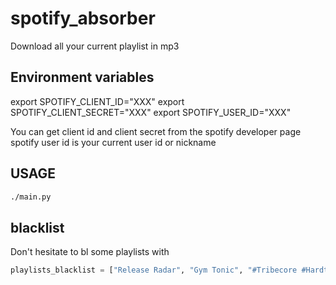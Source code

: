 # spotify_absorber
Download all your current playlist in mp3

## Environment variables
export SPOTIFY_CLIENT_ID="XXX"
export SPOTIFY_CLIENT_SECRET="XXX"
export SPOTIFY_USER_ID="XXX"

You can get client id and client secret from the spotify developer page
spotify user id is your current user id or nickname

## USAGE
```bash
./main.py
```

## blacklist

Don't hesitate to bl some playlists with

```python
playlists_blacklist = ["Release Radar", "Gym Tonic", "#Tribecore #Hardtek"]
```
